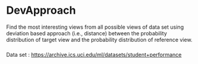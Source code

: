 # DevApproach
Find the most interesting views from all possible views of data set using deviation based approach (i.e., distance) between the probability distribution of target view and the probability distribution of reference view.

###

Data set : https://archive.ics.uci.edu/ml/datasets/student+performance




